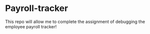 # Payroll-tracker
This repo will allow me to complete the assignment of debugging the employee payroll tracker!
